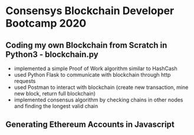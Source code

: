 # Consensys Blockchain Developer Bootcamp 2020

## Coding my own Blockchain from Scratch in Python3 - blockchain.py

- implemented a simple Proof of Work algorithm similar to HashCash
- used Python Flask to communicate with blockchain through http requests
- used Postman to interact with blockchain (create new transaction, mine new block, return full blockchain)
- implemented consensus algorithm by checking chains in other nodes and finding the longest valid chain

## Generating Ethereum Accounts in Javascript
